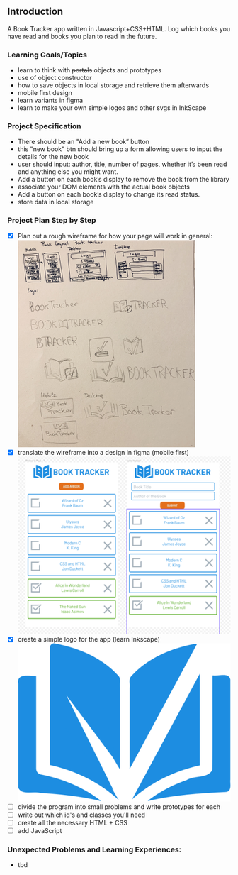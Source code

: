 ## Introduction
A Book Tracker app written in Javascript+CSS+HTML. Log which books you have read and books you plan to read in the future.

### Learning Goals/Topics
- learn to think with ~~portals~~ objects and prototypes
- use of object constructor
- how to save objects in local storage and retrieve them afterwards
- mobile first design
- learn variants in figma
- learn to make your own simple logos and other svgs in InkScape

### Project Specification
- There should be an "Add a new book” button 
- this "new book" btn should bring up a form allowing users to input the details for the new book
- user should input: author, title, number of pages, whether it’s been read and anything else you might want.
- Add a button on each book’s display to remove the book from the library
- associate your DOM elements with the actual book objects
- Add a button on each book’s display to change its read status. 
- store data in local storage

### Project Plan Step by Step
- [x] Plan out a rough wireframe for how your page will work in general: ![Layout Sketch](images/layoutSketch.png)
- [x] translate the wireframe into a design in figma (mobile first) ![Layout in Figma with placeholder images](images/figma_placeholder.png)
- [x] create a simple logo for the app (learn Inkscape) ![a somewhat custom logo made in Inkscape](images/BookIcon.svg)
- [ ] divide the program into small problems and write prototypes for each
- [ ] write out which id's and classes you'll need
- [ ] create all the necessary HTML + CSS
- [ ] add JavaScript

### Unexpected Problems and Learning Experiences:
- tbd